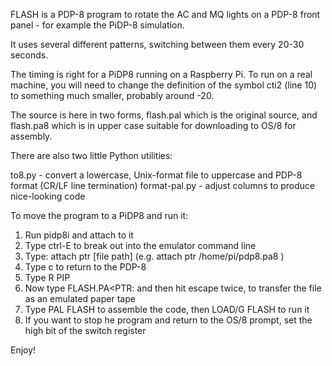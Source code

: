 FLASH is a PDP-8 program to rotate the AC and MQ lights on a PDP-8 front panel - for example the PiDP-8 simulation.

It uses several different patterns, switching between them every 20-30 seconds.

The timing is right for a PiDP8 running on a Raspberry Pi. To run on a real machine, you will need
to change the definition of the symbol cti2 (line 10) to something much smaller, probably around -20.

The source is here in two forms, flash.pal which is the original source, and flash.pa8 which is in
upper case suitable for downloading to OS/8 for assembly.

There are also two little Python utilities:

to8.py - convert a lowercase, Unix-format file to uppercase and PDP-8 format (CR/LF line termination)
format-pal.py - adjust columns to produce nice-looking code

To move the program to a PiDP8 and run it:

1. Run pidp8i and attach to it
2. Type ctrl-E to break out into the emulator command line
3. Type: attach ptr [file path] (e.g. attach ptr /home/pi/pdp8.pa8 )
4. Type c to return to the PDP-8
5. Type R PIP
6. Now type FLASH.PA<PTR: and then hit escape twice, to transfer the file as an emulated paper tape
7. Type PAL FLASH to assemble the code, then LOAD/G FLASH to run it
8. If you want to stop he program and return to the OS/8 prompt, set the high bit of the switch register

Enjoy!
